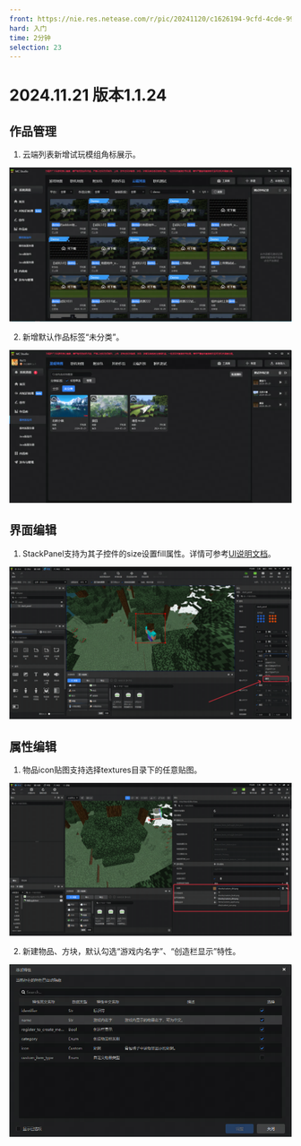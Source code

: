 ```yaml
---
front: https://nie.res.netease.com/r/pic/20241120/c1626194-9cfd-4cde-99ca-d95a83b20ac6.jpg
hard: 入门
time: 2分钟
selection: 23
---
```




# 2024.11.21 版本1.1.24

## 作品管理

1. 云端列表新增试玩模组角标展示。

<img src="./images/241121/0_1.png" alt="0_0" style="zoom:100%;" />

2. 新增默认作品标签“未分类”。

<img src="./images/241121/0_2.png" alt="0_0" style="zoom:100%;" />



## 界面编辑

1. StackPanel支持为其子控件的size设置fill属性。详情可参考[UI说明文档](https://mc.163.com/dev/mcmanual/mc-dev/mcguide/18-界面与交互/30-UI说明文档.html)。

<img src="./images/241121/0_3.png" alt="0_0" style="zoom:100%;" />



## 属性编辑

1. 物品icon贴图支持选择textures目录下的任意贴图。

<img src="./images/241121/0_4.png" alt="0_0" style="zoom:100%;" />

2. 新建物品、方块，默认勾选“游戏内名字”、“创造栏显示”特性。

<img src="./images/241121/0_5.png" alt="0_0" style="zoom:100%;" />
